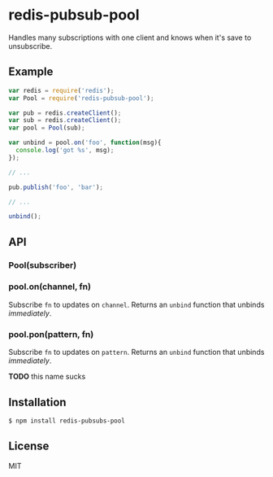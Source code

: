 
# redis-pubsub-pool

Handles many subscriptions with one client and knows when it's save to unsubscribe.

## Example

```js
var redis = require('redis');
var Pool = require('redis-pubsub-pool');

var pub = redis.createClient();
var sub = redis.createClient();
var pool = Pool(sub);

var unbind = pool.on('foo', function(msg){
  console.log('got %s', msg);
});

// ...

pub.publish('foo', 'bar');

// ...

unbind();
```

## API

### Pool(subscriber)

### pool.on(channel, fn)

Subscribe `fn` to updates on `channel`. Returns an `unbind` function that unbinds *immediately*.

### pool.pon(pattern, fn)

Subscribe `fn` to updates on `pattern`. Returns an `unbind` function that unbinds *immediately*.

**TODO** this name sucks

## Installation

```bash
$ npm install redis-pubsubs-pool
```

## License

MIT